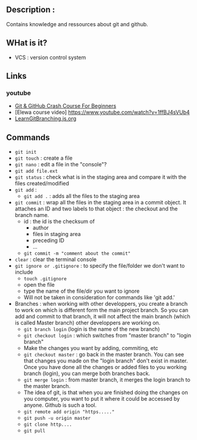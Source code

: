 
## Description : 
Contains knowledge and ressources about git and github.

## WHat is it?
  * VCS : version control system
## Links

### youtube 
  * [Git & GitHub Crash Course For Beginners](https://www.youtube.com/watch?v=SWYqp7iY_Tc)
  * [Elewa course video] https://www.youtube.com/watch?v=1ffBJ4sVUb4
  * [LearnGitBranching.js.org](http://learngitbranching.js.org/)

## Commands
 * `git init`
 * `git touch` : create a file
 * `git nano` : edit a file in the "console"?
 * `git add file.ext`
 * `git status` : check what is in the staging area and compare it with the files created/modified
 * `git add` :
   * `git add .` : adds all the files to the staging area
 * `git commit` : wrap all the files in the staging area in a commit object. It attaches an ID and two labels to that object  : the checkout and the branch name.
   * id : the id is the checksum of 
     * author
     * files in staging area
     * preceding ID
     * ...
   * `git commit -m "comment about the commit"`
 * `clear` : clear the terminal console
 * `git ignore or .gitignore` : to specify the file/folder we don't want to include
   * `touch .gitignore`
   * open the file 
   * type the name of the file/dir you want to ignore
   * Will not be taken in consideration for commands like 'git add.'
 * Branches : when working with other developpers, you create a branch to work on which is different form the main project branch. So you can add and commit to that branch, it will not affect the main branch (which is called Master branch) other developpers are working on.
   * `git branch login` (login is the name of the new branch)
   * `git checkout login` : which switches from "master branch" to "login branch"
   * Make the changes you want by adding, commiting, etc
   * `git checkout master` : go back in the master branch. You can see that changes you made on the "login branch" don't exist in master. Once you have done all the changes or added files to you working branch (login), you can merge both branches back.
   * `git merge login` : from master branch, it merges the login branch to the master branch.
   * The idea of git, is that when you are finished doing the changes on you computer, you want to put it where it could be accessed by anyone. Github is such a tool.
   * `git remote add origin "https....."`
   * `git push -u origin master`
   * `git clone http....`
   * `git pull`
   
   
   
   
